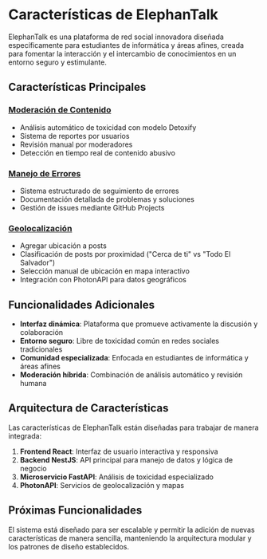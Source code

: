 # Características de ElephanTalk

ElephanTalk es una plataforma de red social innovadora diseñada específicamente para estudiantes de informática y áreas afines, creada para fomentar la interacción y el intercambio de conocimientos en un entorno seguro y estimulante.

## Características Principales

### [Moderación de Contenido](moderation.md)
- Análisis automático de toxicidad con modelo Detoxify
- Sistema de reportes por usuarios
- Revisión manual por moderadores
- Detección en tiempo real de contenido abusivo

### [Manejo de Errores](error-handling.md)
- Sistema estructurado de seguimiento de errores
- Documentación detallada de problemas y soluciones
- Gestión de issues mediante GitHub Projects

### [Geolocalización](geolocation.md)
- Agregar ubicación a posts
- Clasificación de posts por proximidad ("Cerca de ti" vs "Todo El Salvador")
- Selección manual de ubicación en mapa interactivo
- Integración con PhotonAPI para datos geográficos

## Funcionalidades Adicionales

- **Interfaz dinámica**: Plataforma que promueve activamente la discusión y colaboración
- **Entorno seguro**: Libre de toxicidad común en redes sociales tradicionales
- **Comunidad especializada**: Enfocada en estudiantes de informática y áreas afines
- **Moderación híbrida**: Combinación de análisis automático y revisión humana

## Arquitectura de Características

Las características de ElephanTalk están diseñadas para trabajar de manera integrada:

1. **Frontend React**: Interfaz de usuario interactiva y responsiva
2. **Backend NestJS**: API principal para manejo de datos y lógica de negocio
3. **Microservicio FastAPI**: Análisis de toxicidad especializado
4. **PhotonAPI**: Servicios de geolocalización y mapas

## Próximas Funcionalidades

El sistema está diseñado para ser escalable y permitir la adición de nuevas características de manera sencilla, manteniendo la arquitectura modular y los patrones de diseño establecidos.